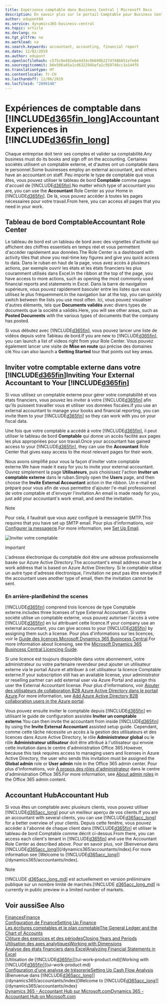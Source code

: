 ```yaml
---
title: Expérience comptable dans Business Central | Microsoft Docs
description: En savoir plus sur le portail Comptable pour Business Central et le tableau de bord Comptable qui prend en charge les comptables internes et externes de la société du client.
author: edupont04
ms.service: dynamics365-business-central
ms.topic: article
ms.devlang: na
ms.tgt_pltfrm: na
ms.workload: na
ms.search.keywords: accountant, accounting, financial report
ms.date: 12/02/2019
ms.author: edupont
ms.openlocfilehash: c575c0e482ebe4d34c9b699b22747486651efe04
ms.sourcegitcommit: b6e506a45a1cd632294bafa1c959746cc3a144f6
ms.translationtype: HT
ms.contentlocale: fr-CH
ms.lasthandoff: 12/06/2019
ms.locfileid: "2896148"
---
```

# <a name="accountant-experiences-in-included365fin_longincludesd365fin_long_mdmd"></a><span data-ttu-id="8484e-103">Expériences de comptable dans [!INCLUDE[d365fin_long](includes/d365fin_long_md.md)]</span><span class="sxs-lookup"><span data-stu-id="8484e-103">Accountant Experiences in [!INCLUDE[d365fin_long](includes/d365fin_long_md.md)]</span></span>
<span data-ttu-id="8484e-104">Chaque entreprise doit tenir ses comptes et valider sa comptabilité.</span><span class="sxs-lookup"><span data-stu-id="8484e-104">Any business must do its books and sign off on the accounting.</span></span> <span data-ttu-id="8484e-105">Certaines sociétés utilisent un comptable externe, et d'autres ont un comptable dans le personnel.</span><span class="sxs-lookup"><span data-stu-id="8484e-105">Some businesses employ an external accountant, and others have an accountant on staff.</span></span> <span data-ttu-id="8484e-106">Peu importe le type de comptable que vous êtes, vous pouvez utiliser le tableau de bord **Comptable** comme pages d'accueil de [!INCLUDE[d365fin](includes/d365fin_md.md)].</span><span class="sxs-lookup"><span data-stu-id="8484e-106">No matter which type of accountant you are, you can use the **Accountant** Role Center as your Home in [!INCLUDE[d365fin](includes/d365fin_md.md)].</span></span> <span data-ttu-id="8484e-107">De là, vous pouvez accéder à toutes les pages nécessaires pour votre travail.</span><span class="sxs-lookup"><span data-stu-id="8484e-107">From here, you can access all pages that you need in your work.</span></span>  

## <a name="accountant-role-center"></a><span data-ttu-id="8484e-108">Tableau de bord Comptable</span><span class="sxs-lookup"><span data-stu-id="8484e-108">Accountant Role Center</span></span>
<span data-ttu-id="8484e-109">Le tableau de bord est un tableau de bord avec des vignettes d'activité qui affichent des chiffres essentiels en temps réel et vous permettent d'accéder rapidement aux données.</span><span class="sxs-lookup"><span data-stu-id="8484e-109">The Role Center is a dashboard with activity tiles that show you real-time key figures and give you quick access to data.</span></span> <span data-ttu-id="8484e-110">Dans le ruban en haut de la page, vous avez accès à plusieurs actions, par exemple ouvrir les états et les états financiers les plus couramment utilisés dans Excel.</span><span class="sxs-lookup"><span data-stu-id="8484e-110">In the ribbon at the top of the page, you have access to more actions, such as opening the most commonly used financial reports and statements in Excel.</span></span> <span data-ttu-id="8484e-111">Dans la barre de navigation supérieure, vous pouvez rapidement basculer entre les listes que vous utilisez le plus fréquemment.</span><span class="sxs-lookup"><span data-stu-id="8484e-111">In the navigation bar at the top, you can quickly switch between the lists you use most often.</span></span> <span data-ttu-id="8484e-112">Ici, vous pouvez visualiser d'autres éléments, tels que **Documents validés** avec divers types de documents que la société a validés.</span><span class="sxs-lookup"><span data-stu-id="8484e-112">Here, you will see other areas, such as **Posted Documents** with the various types of documents that the company has posted.</span></span>  

<span data-ttu-id="8484e-113">Si vous débutez avec [!INCLUDE[d365fin](includes/d365fin_md.md)], vous pouvez lancer une liste de vidéos depuis votre Tableau de bord.</span><span class="sxs-lookup"><span data-stu-id="8484e-113">If you are new to [!INCLUDE[d365fin](includes/d365fin_md.md)], you can launch a list of videos right from your Role Center.</span></span> <span data-ttu-id="8484e-114">Vous pouvez également lancer une visite de **Mise en route** qui précise des domaines clé.</span><span class="sxs-lookup"><span data-stu-id="8484e-114">You can also launch a **Getting Started** tour that points out key areas.</span></span>  

## <a name="inviteaccountant"></a><span data-ttu-id="8484e-115">Inviter votre comptable externe dans votre [!INCLUDE[d365fin](includes/d365fin_md.md)]</span><span class="sxs-lookup"><span data-stu-id="8484e-115">Inviting Your External Accountant to Your [!INCLUDE[d365fin](includes/d365fin_md.md)]</span></span>
<span data-ttu-id="8484e-116">Si vous utilisez un comptable externe pour gérer votre comptabilité et vos états financiers, vous pouvez les inviter à votre [!INCLUDE[d365fin](includes/d365fin_md.md)] afin qu'ils puissent travailler vous et utiliser vos données fiscales.</span><span class="sxs-lookup"><span data-stu-id="8484e-116">If you use an external accountant to manage your books and financial reporting, you can invite them to your [!INCLUDE[d365fin](includes/d365fin_md.md)] so they can work with you on your fiscal data.</span></span>

<span data-ttu-id="8484e-117">Une fois que votre comptable a accédé à votre [!INCLUDE[d365fin](includes/d365fin_md.md)], il peut utiliser le tableau de bord **Comptable** qui donne un accès facilité aux pages les plus appropriées pour son travail.</span><span class="sxs-lookup"><span data-stu-id="8484e-117">Once your accountant has gained access to your [!INCLUDE[d365fin](includes/d365fin_md.md)], they can use the **Accountant** Role Center that gives easy access to the most relevant pages for their work.</span></span>  

<span data-ttu-id="8484e-118">Nous avons simplifié pour vous la façon d'inviter votre comptable externe.</span><span class="sxs-lookup"><span data-stu-id="8484e-118">We have made it easy for you to invite your external accountant.</span></span> <span data-ttu-id="8484e-119">Ouvrez simplement la page **Utilisateurs**, puis choisissez l'action **Inviter un comptable externe** dans le ruban.</span><span class="sxs-lookup"><span data-stu-id="8484e-119">Simply open the **Users** page, and then choose the **Invite External Accountant** action in the ribbon.</span></span> <span data-ttu-id="8484e-120">Un e-mail est préparé pour vous afin de vous permettre d'ajouter l'e-mail professionnel de votre comptable et d'envoyer l'invitation.</span><span class="sxs-lookup"><span data-stu-id="8484e-120">An email is made ready for you, just add your accountant's work email, and send the invitation.</span></span>  
> [!Note]  
> <span data-ttu-id="8484e-121">Pour cela, il faudrait que vous ayez configuré la messagerie SMTP.</span><span class="sxs-lookup"><span data-stu-id="8484e-121">This requires that you have set up SMTP email.</span></span> <span data-ttu-id="8484e-122">Pour plus d'informations, voir [Configurer la messagerie](admin-how-setup-email.md).</span><span class="sxs-lookup"><span data-stu-id="8484e-122">For more information, see [Set Up Email](admin-how-setup-email.md).</span></span>   

![Inviter votre comptable](./media/finance-invite-accountant/invite-accountant.png)

> [!IMPORTANT]  
> <span data-ttu-id="8484e-124">L'adresse électronique du comptable doit être une adresse professionnelle basée sur Azure Active Directory.</span><span class="sxs-lookup"><span data-stu-id="8484e-124">The accountant's email address must be a work address that is based on Azure Active Directory.</span></span> <span data-ttu-id="8484e-125">Si le comptable utilise un autre type d'adresse électronique, l'invitation ne peut pas être envoyée.</span><span class="sxs-lookup"><span data-stu-id="8484e-125">If the accountant uses another type of email, then the invitation cannot be sent.</span></span>  

### <a name="behind-the-scenes"></a><span data-ttu-id="8484e-126">En arrière-plan</span><span class="sxs-lookup"><span data-stu-id="8484e-126">Behind the scenes</span></span>
[!INCLUDE[d365fin](includes/d365fin_md.md)] <span data-ttu-id="8484e-127">comprend trois licences de type Comptable externe.</span><span class="sxs-lookup"><span data-stu-id="8484e-127">includes three licenses of type External Accountant.</span></span> <span data-ttu-id="8484e-128">Si votre société utilise un comptable externe, vous pouvez autoriser l'accès à votre [!INCLUDE[d365fin](includes/d365fin_md.md)] en lui attribuant cette licence.</span><span class="sxs-lookup"><span data-stu-id="8484e-128">If your company use an external accountant, you can give access to your [!INCLUDE[d365fin](includes/d365fin_md.md)] by assigning them such a license.</span></span> <span data-ttu-id="8484e-129">Pour plus d'informations sur les licences, voir le [Guide des licences Microsoft Dynamics 365 Busincess Central](https://go.microsoft.com/fwlink/?LinkId=871590).</span><span class="sxs-lookup"><span data-stu-id="8484e-129">For more information about licensing, see the [Microsoft Dynamics 365 Busincess Central Licencing Guide](https://go.microsoft.com/fwlink/?LinkId=871590).</span></span> 

<span data-ttu-id="8484e-130">Si une licence est toujours disponible dans votre abonnement, votre administrateur ou votre partenaire revendeur peut ajouter un utilisateur externe via le portail Azure et attribuer à cet utilisateur la licence Comptable externe.</span><span class="sxs-lookup"><span data-stu-id="8484e-130">If your subscription still has an available license, your administrator or reselling partner can add external user via Azure Portal and assign this user the External Accountant license.</span></span> <span data-ttu-id="8484e-131">Pour plus d'informations, voir [Ajouter des utilisateurs de collaboration B2B Azure Active Directory dans le portail Azure](/azure/active-directory/b2b/add-users-administrator).</span><span class="sxs-lookup"><span data-stu-id="8484e-131">For more information, see [Add Azure Active Directory B2B collaboration users in the Azure portal](/azure/active-directory/b2b/add-users-administrator).</span></span>

<span data-ttu-id="8484e-132">Vous pouvez ensuite inviter le comptable depuis [!INCLUDE[d365fin](includes/d365fin_md.md)] en utilisant le guide de configuration assistée **Inviter un comptable externe**.</span><span class="sxs-lookup"><span data-stu-id="8484e-132">You can then invite the accountant from inside [!INCLUDE[d365fin](includes/d365fin_md.md)] by using the **Invite External Accountant** assisted setup guide.</span></span> <span data-ttu-id="8484e-133">Cependant, comme cette tâche nécessite un accès à la gestion des utilisateurs et des licences dans Azure Active Directory, le rôle **Administrateur global** ou le rôle **Administrateur utilisateur** doit être attribué à l'utilisateur qui envoie cette invitation dans le centre d'administration Office 365.</span><span class="sxs-lookup"><span data-stu-id="8484e-133">However, because this task requires access to managing users and licenses in Azure Active Directory, the user who sends this invitation must be assigned the **Global admin** role or **User admin** role in the Office 365 admin center.</span></span> <span data-ttu-id="8484e-134">Pour plus d'informations, voir [À propos des rôles d'administrateur](/office365/admin/add-users/about-admin-roles) dans le centre d'administration Office 365.</span><span class="sxs-lookup"><span data-stu-id="8484e-134">For more information, see [About admin roles](/office365/admin/add-users/about-admin-roles) in the Office 365 admin content.</span></span> 

## <a name="accountant-hub"></a><span data-ttu-id="8484e-135">Accountant Hub</span><span class="sxs-lookup"><span data-stu-id="8484e-135">Accountant Hub</span></span>
<span data-ttu-id="8484e-136">Si vous êtes un comptable avec plusieurs clients, vous pouvez utiliser [!INCLUDE[d365acc_long](includes/d365acc_long_md.md)] pour un meilleur aperçu de vos clients.</span><span class="sxs-lookup"><span data-stu-id="8484e-136">If you are an accountant with several clients, you can use [!INCLUDE[d365acc_long](includes/d365acc_long_md.md)] for a better overview of your clients.</span></span> <span data-ttu-id="8484e-137">Depuis cette fenêtre, vous pouvez accéder à l'abonné de chaque client dans [!INCLUDE[d365fin](includes/d365fin_md.md)] et utiliser le tableau de bord Comptable comme décrit ci-dessus.</span><span class="sxs-lookup"><span data-stu-id="8484e-137">From there, you can access each client's tenant in [!INCLUDE[d365fin](includes/d365fin_md.md)] and use the Accountant Role Center as described above.</span></span> <span data-ttu-id="8484e-138">Pour en savoir plus, voir [Bienvenue dans [!INCLUDE[d365acc_long](includes/d365acc_long_md.md)]](/dynamics365/accountants/index).</span><span class="sxs-lookup"><span data-stu-id="8484e-138">For more information see [Welcome to [!INCLUDE[d365acc_long](includes/d365acc_long_md.md)]](/dynamics365/accountants/index).</span></span>  

> [!NOTE]
> <span data-ttu-id="8484e-139">[!INCLUDE [d365acc_long_md](includes/d365acc_long_md.md)] est actuellement en version préliminaire publique sur un nombre limité de marchés.</span><span class="sxs-lookup"><span data-stu-id="8484e-139">[!INCLUDE [d365acc_long_md](includes/d365acc_long_md.md)] is currently in public preview in a limited number of markets.</span></span>

## <a name="see-also"></a><span data-ttu-id="8484e-140">Voir aussi</span><span class="sxs-lookup"><span data-stu-id="8484e-140">See Also</span></span>
[<span data-ttu-id="8484e-141">Finances</span><span class="sxs-lookup"><span data-stu-id="8484e-141">Finance</span></span>](finance.md)  
[<span data-ttu-id="8484e-142">Configuration de Finance</span><span class="sxs-lookup"><span data-stu-id="8484e-142">Setting Up Finance</span></span>](finance-setup-finance.md)  
[<span data-ttu-id="8484e-143">Les écritures comptables et le plan comptable</span><span class="sxs-lookup"><span data-stu-id="8484e-143">The General Ledger and the Chart of Accounts</span></span>](finance-general-ledger.md)  
[<span data-ttu-id="8484e-144">Clôture des exercices et des périodes</span><span class="sxs-lookup"><span data-stu-id="8484e-144">Closing Years and Periods</span></span>](year-close-years-periods.md)  
[<span data-ttu-id="8484e-145">Utilisation des axes analytiques</span><span class="sxs-lookup"><span data-stu-id="8484e-145">Working with Dimensions</span></span>](finance-dimensions.md)  
[<span data-ttu-id="8484e-146">Analyse des états financiers dans Excel</span><span class="sxs-lookup"><span data-stu-id="8484e-146">Analyzing Financial Statements in Excel</span></span>](finance-analyze-excel.md)  
<span data-ttu-id="8484e-147">[Utilisation de [!INCLUDE[d365fin](includes/d365fin_md.md)]](ui-work-product.md)</span><span class="sxs-lookup"><span data-stu-id="8484e-147">[Working with [!INCLUDE[d365fin](includes/d365fin_md.md)]](ui-work-product.md)</span></span>  
[<span data-ttu-id="8484e-148">Configuration d'une analyse de trésorerie</span><span class="sxs-lookup"><span data-stu-id="8484e-148">Setting Up Cash Flow Analysis</span></span>](finance-setup-cash-flow-analyses.md)  
<span data-ttu-id="8484e-149">[Bienvenue dans [!INCLUDE[d365acc_long](includes/d365acc_long_md.md)]](/dynamics365/accountants/index)</span><span class="sxs-lookup"><span data-stu-id="8484e-149">[Welcome to [!INCLUDE[d365acc_long](includes/d365acc_long_md.md)]](/dynamics365/accountants/index)</span></span>  
[<span data-ttu-id="8484e-150">Dynamics 365 - Accountant Hub sur Microsoft.com</span><span class="sxs-lookup"><span data-stu-id="8484e-150">Dynamics 365 - Accountant Hub on Microsoft.com</span></span>](https://www.microsoft.com/dynamics365/financial-insights-for-accountants)  
